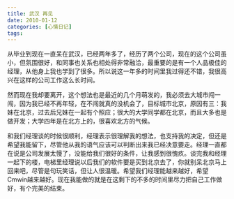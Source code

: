 ```yaml
---
title: 武汉 再见
date: 2010-01-12
categories: [心情日记]
tags:
---
```


从毕业到现在一直呆在武汉，已经两年多了，经历了两个公司，现在的这个公司虽小，但氛围很好，和同事也关系也相处得非常融洽，最重要的是有一个人品极佳的经理，从他身上我也学到了很多。所以说这一年多的时间里我过得还不错，我很高兴在这样的公司工作这么长时间。

然而现在我却要离开，这个想法也是最近的几个月萌发的，我必须去大城市闯一闯，因为我已经不再年轻，在不闯就真的没机会了，目标城市北京，原因有三：我妹在北京，过去后兄妹在一起有个照应；很大的大学同学都在北京，而且大多也是做开发；大学四年是在北方上的，很喜欢北方的气候。

和我们经理谈的时候很顺利，经理表示很理解我的想法，也支持我的决定，但还是希望我能留下，尽管他从我的语气应该可以判断出来我已经决意要走。经理一直都在说是公司发展太慢了，没能给我们很好的条件，让我感到很愧疚。谈完我和经理一起下的楼，电梯里经理说以后我们的软件要是买到北京去了，你就别呆北京马上回来吧，尽管是句玩笑话，但让人很温暖。希望我们经理能越来越好，希望Cmwin越来越好。现在我能做的就是在这剩下的不多的时间里尽力把自己工作做好，有个完美的结束。

